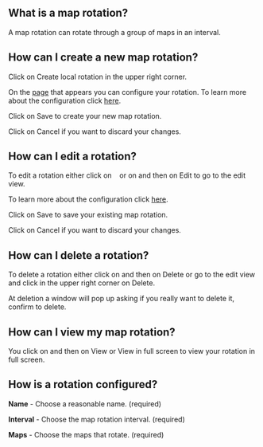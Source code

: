 [//]: # (Links)
[site]: /map_module/rotations "Map rotations"
[adding]: /map_module/rotations/add (add a new map rotation)
[configure]: #configure "Configure your map rotations"

[//]: # (Pictures)

[//]: # (Content)

## What is a map rotation?

A map rotation can rotate through a group of maps in an interval.

## How can I create a new map rotation?

Click on
<a class="btn btn-xs btn-success"><i class="fa fa-plus"></i> Create local rotation</a>
in the upper right corner.

On the [page][adding] that appears you can configure your rotation.
To learn more about the configuration click [here][configure].

Click on <a class="btn btn-xs btn-primary">Save</a> to create your new map rotation.

Click on <a class="btn btn-xs btn-default">Cancel</a> if you want to discard your changes.

## How can I edit a rotation?

To edit a rotation either click on
<a class="btn btn-default btn-xs">&nbsp;<i class="fa fa-cog"></i>&nbsp;</a>
or on
<a class="btn btn-default btn-xs"><span class="caret"></span></a>
and then on
<a class="btn btn-default btn-xs"><i class="fa fa-cog"></i> Edit</a>
to go to the edit view.

To learn more about the configuration click [here][configure].

Click on <a class="btn btn-xs btn-primary">Save</a> to save your existing map rotation.

Click on <a class="btn btn-xs btn-default">Cancel</a> if you want to discard your changes.

## How can I delete a rotation?

To delete a rotation either click on
<a class="btn btn-default btn-xs"><span class="caret"></span></a>
and then on
<a class="btn btn-default btn-xs txt-color-red"><i class="fa fa-trash-o"></i> Delete</a>
or go to the edit view and click in the upper right corner on
<a class="btn btn-danger btn-xs"><i class="fa fa-trash-o"></i> Delete</a>.

At deletion a window will pop up asking if you really want to delete it,
confirm to delete.

## How can I view my map rotation?

You click on
<a class="btn btn-default btn-xs"><span class="caret"></span></a>
and then on
<a class="btn btn-default btn-xs"><i class="fa fa-eye"></i> View</a>
or
<a class="btn btn-default btn-xs"><i class="glyphicon glyphicon-resize-full"></i> View in full screen</a>
to view your rotation in full screen.

## How is a rotation configured? <span id="configure"></span>

**Name** - Choose a reasonable name. (required)

**Interval** - Choose the map rotation interval. (required)

**Maps** - Choose the maps that rotate. (required)
